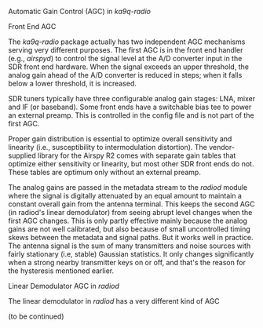 Automatic Gain Control (AGC) in *ka9q-radio*

Front End AGC

The *ka9q-radio* package actually has two independent AGC mechanisms
serving very different purposes. The first AGC is in the front end
handler (e.g., *airspyd*) to control the signal level at the A/D
converter input in the SDR front end hardware. When the signal exceeds
an upper threshold, the analog gain ahead of the A/D converter is
reduced in steps; when it falls below a lower threshold, it is
increased.

SDR tuners typically have three configurable analog gain stages: LNA,
mixer and IF (or baseband).  Some front ends have a switchable bias tee
to power an external preamp.  This is controlled in the config file
and is not part of the first AGC.

Proper gain distribution is essential to optimize overall sensitivity
and linearity (i.e., susceptibility to intermodulation
distortion). The vendor-supplied library for the Airspy R2 comes with
separate gain tables that optimize either sensitivity or linearity,
but most other SDR front ends do not. These tables are optimum only
without an external preamp.

The analog gains are passed in the metadata stream to the *radiod*
module where the signal is digitally attenuated by an equal amount to
maintain a constant overall gain from the antenna terminal. This keeps
the second AGC (in radiod's linear demodulator) from seeing abrupt
level changes when the first AGC changes.  This is only partly
effective mainly because the analog gains are not well calibrated, but
also because of small uncontrolled timing skews between the metadata
and signal paths.  But it works well in practice. The antenna signal
is the sum of many transmitters and noise sources with fairly
stationary (i.e, stable) Gaussian statistics. It only changes
significantly when a strong nearby transmitter keys on or off, and
that's the reason for the hysteresis mentioned earlier.

Linear Demodulator AGC in *radiod*

The linear demodulator in *radiod* has a very different kind of AGC

(to be continued)
